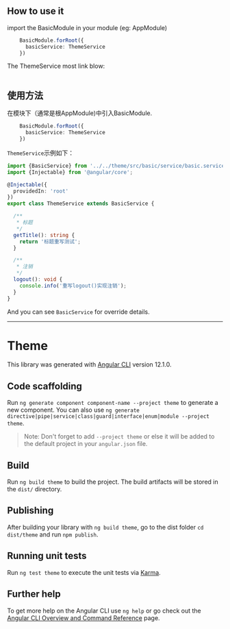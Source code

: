 ## How to use it
import the BasicModule in your module (eg: AppModule)
```typescript
    BasicModule.forRoot({
      basicService: ThemeService
    })
```

The ThemeService most link blow:
```typescript

```

## 使用方法


在模块下（通常是根AppModule)中引入BasicModule.
```typescript
    BasicModule.forRoot({
      basicService: ThemeService
    })
```

`ThemeService`示例如下：
```typescript
import {BasicService} from '../../theme/src/basic/service/basic.service';
import {Injectable} from '@angular/core';

@Injectable({
  providedIn: 'root'
})
export class ThemeService extends BasicService {

  /**
   * 标题
   */
  getTitle(): string {
    return '标题重写测试';
  }

  /**
   * 注销
   */
  logout(): void {
    console.info('重写logout()实现注销');
  }
}
```

And you can see `BasicService` for override details.

<hr>

# Theme

This library was generated with [Angular CLI](https://github.com/angular/angular-cli) version 12.1.0.

## Code scaffolding

Run `ng generate component component-name --project theme` to generate a new component. You can also use `ng generate directive|pipe|service|class|guard|interface|enum|module --project theme`.
> Note: Don't forget to add `--project theme` or else it will be added to the default project in your `angular.json` file. 

## Build

Run `ng build theme` to build the project. The build artifacts will be stored in the `dist/` directory.

## Publishing

After building your library with `ng build theme`, go to the dist folder `cd dist/theme` and run `npm publish`.

## Running unit tests

Run `ng test theme` to execute the unit tests via [Karma](https://karma-runner.github.io).

## Further help

To get more help on the Angular CLI use `ng help` or go check out the [Angular CLI Overview and Command Reference](https://angular.io/cli) page.
